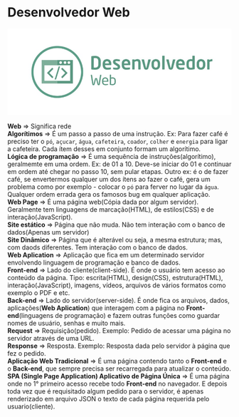 # Desenvolvedor Web

<img src="./img/desenvolvedor-web.jpeg">

<b>Web</b> => Significa rede<br>
<b>Algorítimos</b> => É um passo a passo de uma instrução. Ex: Para fazer café é preciso ter o `pó`, `açucar`, `água`, `cafeteira`, `coador`, `colher` e `energia` para ligar a cafeteira. Cada ítem desses em conjunto formam um algorítimo.<br> 
<b>Lógica de programação</b> => É uma sequência de instruções(algorítimo), geralmemte em uma ordem. Ex: de 01 a 10. Deve-se iniciar do 01 e continuar em ordem até chegar no passo 10, sem pular etapas. Outro ex: é o de fazer café, se envertermos qualquer um dos ítens ao fazer o café, gera um problema como por exemplo - colocar o `pó` para ferver no lugar da `água`. Qualquer ordem errada gera os famosos bug em qualquer aplicação.<br>
<b>Web Page</b> => É uma página web(Cópia dada por algum servidor). Geralmente tem linguagens de marcação(HTML), de estilos(CSS) e de interação(JavaScript).<br>
<b>Site estático</b> => Página que não muda. Não tem interação com o banco de dados(Apenas um servidor)<br>
<b>Site Dinâmico</b> => Página que é alterável ou seja, a mesma estrutura; mas, com daods diferentes. Tem interação com o banco de dados.<br>
<b>Web Aplication</b> => Aplicação que fica em um determinado servidor envolvendo linguagem de programação e banco de dados.<br>
<b>Front-end</b> => Lado do cliente(client-side). É onde o usuário tem acesso ao conteúdo da página. Tipo: escrita(HTML), design(CSS), estrutura(HTML), interação(JavaScript), imagens, vídeos, arquivos de vários formatos como exemplo o PDF e etc.<br>
<b>Back-end</b> => Lado do servidor(server-side). É onde fica os arquivos, dados, aplicações(<b>Web Aplication</b>) que interagem com a página no <b>Front-end</b>(linguagens de programação) e fazem outras funções como guardar nomes de usuário, senhas e muito mais.<br>
<b>Request</b> => Requisição(pedido). Exemplo: Pedido de acessar uma página no servidor através de uma URL.<br>
<b>Response</b> => Resposta. Exemplo: Resposta dada pelo servidor à página que fez o pedido.<br>
<b>Aplicação Web Tradicional</b> => É uma página contendo tanto o <b>Front-end</b> e o <b>Back-end</b>, que sempre precisa ser recarregada para atualizar o conteúdo.<br>
<b>SPA (Single Page Application) Aplicativo de Página Única</b> => É uma página onde no 1° primeiro acesso recebe todo <b>Front-end</b> no navegador. E depois toda vez que é requisitado algum pedido para o servidor, é apenas renderizado em arquivo JSON o texto de cada página requerida pelo usuario(cliente).<br>
